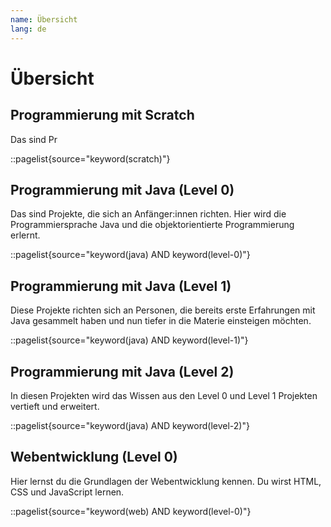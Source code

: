 ```yaml
---
name: Übersicht
lang: de
---
```


# Übersicht

## Programmierung mit Scratch

Das sind Pr

::pagelist{source="keyword(scratch)"}

## Programmierung mit Java (Level 0)

Das sind Projekte, die sich an Anfänger:innen richten. Hier wird die Programmiersprache Java und die objektorientierte Programmierung erlernt.

::pagelist{source="keyword(java) AND keyword(level-0)"}

## Programmierung mit Java (Level 1)

Diese Projekte richten sich an Personen, die bereits erste Erfahrungen mit Java gesammelt haben und nun tiefer in die Materie einsteigen möchten.

::pagelist{source="keyword(java) AND keyword(level-1)"}

## Programmierung mit Java (Level 2)

In diesen Projekten wird das Wissen aus den Level 0 und Level 1 Projekten vertieft und erweitert.

::pagelist{source="keyword(java) AND keyword(level-2)"}

## Webentwicklung (Level 0)

Hier lernst du die Grundlagen der Webentwicklung kennen. Du wirst HTML, CSS und JavaScript lernen.

::pagelist{source="keyword(web) AND keyword(level-0)"}